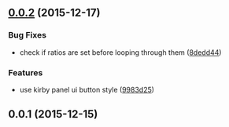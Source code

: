 <a name="0.0.2"></a>
## [0.0.2](https://github.com/blankogmbh/kirby-cropper/compare/v0.0.1...v0.0.2) (2015-12-17)


### Bug Fixes

* check if ratios are set before looping through them ([8dedd44](https://github.com/blankogmbh/kirby-cropper/commit/8dedd44))

### Features

* use kirby panel ui button style ([9983d25](https://github.com/blankogmbh/kirby-cropper/commit/9983d25))



<a name="0.0.1"></a>
## 0.0.1 (2015-12-15)




